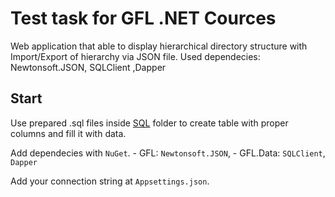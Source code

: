 # Test task for GFL .NET Cources
Web application that able to display hierarchical directory structure with Import/Export of hierarchy via JSON file.
Used dependecies: Newtonsoft.JSON, SQLClient ,Dapper
## Start
Use prepared .sql files inside [SQL]("https://github.com/Oldprimer/GFL/SQL") folder to create table with proper columns and fill it with data.

Add dependecies with `NuGet`.
	- GFL: `Newtonsoft.JSON`,
	- GFL.Data: `SQLClient`, `Dapper`

Add your connection string at `Appsettings.json`.


